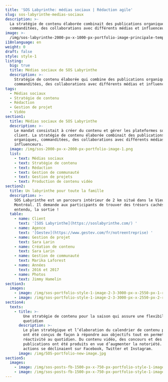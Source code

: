 ```yaml
---
title: 'SOS Labyrinthe: médias sociaux | Rédaction agile'
slug: sos-labyrinthe-medias-sociaux
description: >-
  La stratégie de contenu élaborée combinait des publications organiques,
  commanditées, des collaborations avec différents médias et influenceurs. 
image: >-
  /img/sos-labyrinthe-2000-px-x-1000-px-portfolio-image-principale-template-rev2.png
i18nlanguage: en
weight: 0
draft: false
style: style-1
listing:
  big: true
  title: Médias sociaux de SOS Labyrinthe
  description: >-
    Stratégie de contenu élaborée qui combine des publications organiques,
    commanditées, des collaborations avec différents médias et influenceurs
tags:
  - Médias sociaux
  - Stratégie de contenu
  - Rédaction
  - Gestion de projet
  - Vidéo
section1:
  title: Médias sociaux de SOS Labyrinthe
  description: >-
    Le mandat consistait à créer du contenu et gérer les plateformes sociales du
    client. La stratégie de contenu élaborée combinait des publications
    organiques, commanditées, des collaborations avec différents médias et
    influenceurs. 
  image: /img/sos-2000-px-x-2000-px-portfolio-image-1.png
  list:
    - text: Médias sociaux
    - text: Stratégie de contenu
    - text: Rédaction
    - text: Gestion de communauté
    - text: Gestion de projets
    - text: Production de contenu vidéo
section2:
  title: Un labyrinthe pour toute la famille
  description: >-
    SOS Labyrinthe est un parcours intérieur de 2 km situé dans le Vieux-Port de
    Montréal. Il demande aux participants de trouver des trésors cachés, et bien
    entendu, la sortie !
  table:
    - name: Client
      text: '[SOS Labyrinthe](https://soslabyrinthe.com/) '
    - name: Agence
      text: '[Gestev](https://www.gestev.com/fr/notreentreprise) '
    - name: Gestion de projet
      text: Sara Larin
    - name: Création de contenu
      text: Sara Larin
    - name: Gestion de communauté
      text: Marika Laforest
    - name: Années
      text: 2016 et 2017
    - name: Photos
      text: Jimmy Hamelin
section3:
  images:
    - image: /img/sos-portfolio-style-1-image-2-3-3000-px-x-2550-px-1-rev2.png
    - image: /img/sos-portfolio-style-1-image-2-3-3000-px-x-2550-px-2-rev2.png
section4:
  texts:
    - title: >-
        Une stratégie de contenu pour la saison qui assure une flexibilité au
        quotidien
      description: >-
        Le plan stratégique et l’élaboration du calendrier de contenu par mois
        ont été conçus de façon à répondre aux objectifs tout en permettant la
        réactivité au quotidien. Du contenu vidéo, des concours et des
        publications ont été produits en vue d’augmenter la notoriété. Les
        actions se déclinaient sur Facebook, Twitter et Instagram. 
      image: /img/SOS-portfolio-new-image.jpg
section5:
  images:
    - image: /img/sos-posts-fb-1500-px-x-750-px-portfolio-style-1-images-4-2rev2.png
    - image: /img/sos-posts-fb-1500-px-x-750-px-portfolio-style-1-images-4-1rev2.png
---
```


